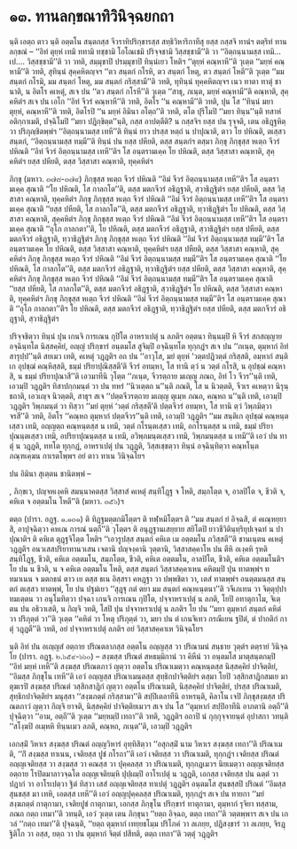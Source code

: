 <h1>๑๓. ทานลกฺขณาทิวินิจฺฉยกถา</h1>
<p>   นฺติ เอตฺถ ตาว นฺติ อตฺตโน สนฺตกสฺส จีวราทิปริกฺขารสฺส สทฺธิวิหาริกาทีสุ ยสฺส กสฺสจิ ทานํฯ ตตฺริทํ ทานลกฺขณํ – ‘‘อิทํ ตุยฺหํ เทมิ ททามิ ทชฺชามิ โอโณเชมิ ปริจฺจชามิ วิสฺสชฺชามี’’ติ วา ‘‘อิตฺถนฺนามสฺส เทมิ…เป.… วิสฺสชฺชามี’’ติ วา วทติ, สมฺมุขาปิ ปรมฺมุขาปิ ทินฺนํเยว โหติฯ ‘‘ตุยฺหํ คณฺหาหี’’ติ วุเตฺต ‘‘มยฺหํ คณฺหามี’’ติ วทติ, สุทินฺนํ สุคฺคหิตญฺจฯ ‘‘ตว สนฺตกํ กโรหิ, ตว สนฺตกํ โหตุ, ตว สนฺตกํ โหตี’’ติ วุเตฺต ‘‘มม สนฺตกํ กโรมิ, มม สนฺตกํ โหตุ, มม สนฺตกํ กริสฺสามี’’ติ วทติ, ทุทินฺนํ ทุคฺคหิตญฺจฯ เนว ทาตา ทาตุํ ชานาติ, น อิตโร คเหตุํ, สเจ ปน ‘‘ตว สนฺตกํ กโรหี’’ติ วุเตฺต ‘‘สาธุ, ภเนฺต, มยฺหํ คณฺหามี’’ติ คณฺหาติ, สุคฺคหิตํฯ สเจ ปน เอโก ‘‘อิทํ จีวรํ คณฺหาหี’’ติ วทติ, อิตโร ‘‘น คณฺหามี’’ติ วทติ, ปุน โส ‘‘ทินฺนํ มยา ตุยฺหํ, คณฺหาหี’’ติ วทติ, อิตโรปิ ‘‘น มยฺหํ อิมินา อโตฺถ’’ติ วทติ, ตโต ปุริโมปิ ‘‘มยา ทินฺน’’นฺติ ทสาหํ อติกฺกาเมติ, ปจฺฉิโมปิ ‘‘มยา ปฎิกฺขิตฺต’’นฺติ, กสฺส อาปตฺตีติ? น กสฺสจิฯ ยสฺส ปน รุจฺจติ, เตน อธิฎฺฐหิตฺวา ปริภุญฺชิตพฺพํฯ ‘‘อิตฺถนฺนามสฺส เทหี’’ติ ทินฺนํ ยาว ปรสฺส หตฺถํ น ปาปุณาติ, ตาว โย ปหิณติ, ตเสฺสว สนฺตกํ, ‘‘อิตฺถนฺนามสฺส ทมฺมี’’ติ ทินฺนํ ปน ยสฺส ปหียติ, ตสฺส สนฺตกํฯ ตสฺมา ภิกฺขุ ภิกฺขุสฺส หเตฺถ จีวรํ ปหิณติ ‘‘อิทํ  จีวรํ อิตฺถนฺนามสฺส เทหี’’ติฯ โส อนฺตรามเคฺค โย ปหิณติ, ตสฺส วิสฺสาสา คณฺหาติ, สุคฺคหิตํฯ ยสฺส ปหียติ, ตสฺส วิสฺสาสา คณฺหาติ, ทุคฺคหิตํฯ</p>


<p>ภิกฺขุ (มหาว. ๓๗๘-๓๗๙) ภิกฺขุสฺส หเตฺถ จีวรํ ปหิณติ ‘‘อิมํ จีวรํ อิตฺถนฺนามสฺส เทหี’’ติฯ โส อนฺตรามเคฺค สุณาติ ‘‘โย ปหิณติ, โส กาลกโต’’ติ, ตสฺส มตกจีวรํ อธิฎฺฐาติ, สฺวาธิฎฺฐิตํฯ ยสฺส ปหียติ, ตสฺส วิสฺสาสา คณฺหาติ, ทุคฺคหิตํฯ ภิกฺขุ ภิกฺขุสฺส หเตฺถ จีวรํ ปหิณติ ‘‘อิมํ จีวรํ อิตฺถนฺนามสฺส เทหี’’ติฯ โส อนฺตรามเคฺค สุณาติ ‘‘ยสฺส ปหียติ, โส กาลกโต’’ติ, ตสฺส มตกจีวรํ อธิฎฺฐาติ, ทฺวาธิฎฺฐิตํฯ โย ปหิณติ, ตสฺส วิสฺสาสา คณฺหาติ, สุคฺคหิตํฯ ภิกฺขุ ภิกฺขุสฺส หเตฺถ จีวรํ ปหิณติ ‘‘อิมํ จีวรํ อิตฺถนฺนามสฺส เทหี’’ติฯ โส อนฺตรามเคฺค สุณาติ ‘‘อุโภ กาลกตา’’ติ, โย ปหิณติ, ตสฺส มตกจีวรํ อธิฎฺฐาติ, สฺวาธิฎฺฐิตํฯ ยสฺส ปหียติ, ตสฺส มตกจีวรํ อธิฎฺฐาติ, ทฺวาธิฎฺฐิตํฯ ภิกฺขุ ภิกฺขุสฺส หเตฺถ จีวรํ ปหิณติ ‘‘อิมํ จีวรํ อิตฺถนฺนามสฺส ทมฺมี’’ติฯ โส อนฺตรามเคฺค โย ปหิณติ, ตสฺส วิสฺสาสา คณฺหาติ, ทุคฺคหิตํฯ ยสฺส ปหียติ, ตสฺส วิสฺสาสา คณฺหาติ, สุคฺคหิตํฯ ภิกฺขุ ภิกฺขุสฺส หเตฺถ จีวรํ ปหิณติ ‘‘อิมํ จีวรํ อิตฺถนฺนามสฺส ทมฺมี’’ติฯ โส อนฺตรามเคฺค สุณาติ ‘‘โย ปหิณติ, โส กาลกโต’’ติ, ตสฺส  มตกจีวรํ อธิฎฺฐาติ, ทฺวาธิฎฺฐิตํฯ ยสฺส ปหียติ, ตสฺส วิสฺสาสา คณฺหาติ, สุคฺคหิตํฯ ภิกฺขุ ภิกฺขุสฺส หเตฺถ จีวรํ ปหิณติ ‘‘อิมํ จีวรํ อิตฺถนฺนามสฺส ทมฺมี’’ติฯ โส อนฺตรามเคฺค สุณาติ ‘‘ยสฺส ปหียติ, โส กาลกโต’’ติ, ตสฺส มตกจีวรํ อธิฎฺฐาติ, สฺวาธิฎฺฐิตํฯ โย ปหิณติ, ตสฺส วิสฺสาสา คณฺหาติ, ทุคฺคหิตํฯ ภิกฺขุ ภิกฺขุสฺส หเตฺถ จีวรํ ปหิณติ ‘‘อิมํ จีวรํ อิตฺถนฺนามสฺส ทมฺมี’’ติฯ โส อนฺตรามเคฺค สุณาติ ‘‘อุโภ กาลกตา’’ติฯ โย ปหิณติ, ตสฺส มตกจีวรํ อธิฎฺฐาติ, ทฺวาธิฎฺฐิตํฯ ยสฺส ปหียติ, ตสฺส มตกจีวรํ อธิฎฺฐาติ, สฺวาธิฎฺฐิตํฯ</p>


<p>ปริจฺจชิตฺวา ทินฺนํ ปุน เกนจิ การเณน กุปิโต อาหราเปตุํ น ลภติฯ อตฺตนา ทินฺนมฺปิ หิ จีวรํ สกสญฺญาย อจฺฉินฺทโต นิสฺสคฺคิยํ, อญฺญํ ปริกฺขารํ อนฺตมโส สูจิมฺปิ อจฺฉินฺทโต ทุกฺกฎํฯ สเจ ปน ‘‘ภเนฺต, ตุมฺหากํ  อิทํ สารุปฺป’’นฺติ สยเมว เทติ, คเหตุํ วฎฺฎติฯ อถ ปน ‘‘อาวุโส, มยํ ตุยฺหํ ‘วตฺตปฎิวตฺตํ กริสฺสติ, อมฺหากํ สนฺติเก อุปชฺฌํ คณฺหิสฺสติ, ธมฺมํ ปริยาปุณิสฺสตี’ติ จีวรํ อทมฺหา, โส ทานิ ตฺวํ น วตฺตํ กโรสิ, น อุปชฺฌํ คณฺหาสิ, น ธมฺมํ ปริยาปุณาสี’’ติ เอวมาทีนิ วุโตฺต ‘‘ภเนฺต, จีวรตฺถาย มเญฺญ ภณถ, อิทํ โว จีวร’’นฺติ เทติ, เอวมฺปิ วฎฺฎติฯ ทิสาปกฺกมนฺตํ วา ปน ทหรํ ‘‘นิวเตฺตถ น’’นฺติ ภณติ, โส น นิวตฺตติ, จีวเร คเหตฺวา นิรุนฺธถาติ, เอวเญฺจ นิวตฺตติ, สาธุฯ สเจ ‘‘ปตฺตจีวรตฺถาย มเญฺญ ตุเมฺห ภณถ, คณฺหถ น’’นฺติ เทติ, เอวมฺปิ วฎฺฎติฯ วิพฺภมนฺตํ วา ทิสฺวา ‘‘มยํ ตุยฺหํ ‘วตฺตํ กริสฺสตี’ติ ปตฺตจีวรํ อทมฺหา, โส ทานิ ตฺวํ วิพฺภมิตฺวา จรสี’’ติ วทติ, อิตโร ‘‘คณฺหถ ตุมฺหากํ ปตฺตจีวร’’นฺติ เทติ, เอวมฺปิ วฎฺฎติฯ ‘‘มม สนฺติเก อุปชฺฌํ คณฺหนฺตเสฺสว เทมิ, อญฺญตฺถ คณฺหนฺตสฺส น เทมิ, วตฺตํ กโรนฺตเสฺสว เทมิ, อกโรนฺตสฺส น เทมิ, ธมฺมํ ปริยาปุณนฺตเสฺสว เทมิ, อปริยาปุณนฺตสฺส น เทมิ, อวิพฺภมนฺตเสฺสว เทมิ, วิพฺภมนฺตสฺส น เทมี’’ติ เอวํ ปน ทาตุํ น วฎฺฎติ, ททโต ทุกฺกฎํ, อาหราเปตุํ ปน วฎฺฎติ, วิสฺสเชฺชตฺวา ทินฺนํ อจฺฉินฺทิตฺวา คณฺหโนฺต ภณฺฑเคฺฆน กาเรตโพฺพฯ อยํ ตาว ทาเน วินิจฺฉโยฯ</p>


<p>  ปน อิมินา สุเตฺตน ชานิตพฺพํ –</p>

, ภิกฺขเว, ปญฺจหเงฺคหิ สมนฺนาคตสฺส วิสฺสาสํ คเหตุํ สนฺทิโฎฺฐ จ โหติ, สมฺภโตฺต จ, อาลปิโต จ, ชีวติ จ, คหิเต จ อตฺตมโน โหตี’’ติ (มหาว. ๓๕๖)ฯ</p>


<p>ตตฺถ (ปารา. อฎฺฐ. ๑.๑๓๑) ติ ทิฎฺฐมตฺตกมิโตฺตฯ ติ ทฬฺหมิโตฺตฯ ติ ‘‘มม สนฺตกํ ยํ อิจฺฉสิ, ตํ คเณฺหยฺยาสิ, อาปุจฺฉิตฺวา คหเณ การณํ นตฺถี’’ติ วุโตฺตฯ ติ อนุฎฺฐานเสยฺยาย สยิโตปิ ยาวชีวิตินฺทฺริยุปเจฺฉทํ น ปาปุณาติฯ ติ คหิเต ตุฎฺฐจิโตฺต โหติฯ ‘‘เอวรูปสฺส สนฺตกํ คหิเต เม อตฺตมโน ภวิสฺสตี’’ติ ชานเนฺตน คเหตุํ วฎฺฎติฯ อนวเสสปริยาทานวเสน เจตานิ ปญฺจงฺคานิ วุตฺตานิ, วิสฺสาสคฺคาโห ปน ตีหิ อเงฺคหิ รุหติ สนฺทิโฎฺฐ, ชีวติ, คหิเต อตฺตมโน, สมฺภโตฺต, ชีวติ, คหิเต อตฺตมโน, อาลปิโต, ชีวติ, คหิเต อตฺตมโนติฯ โย ปน น ชีวติ, น จ  คหิเต อตฺตมโน โหติ, ตสฺส สนฺตกํ วิสฺสาสคฺคาเหน คหิตมฺปิ ปุน ทาตพฺพํฯ ททมาเนน จ มตกธนํ ตาว เย ตสฺส ธเน อิสฺสรา คหฎฺฐา วา ปพฺพชิตา วา, เตสํ ทาตพฺพํฯ อนตฺตมนสฺส สนฺตกํ ตเสฺสว ทาตพฺพํ, โย ปน ปฐมํเยว ‘‘สุฎฺฐุ กตํ ตยา มม สนฺตกํ คณฺหเนฺตนา’’ติ วจีเภเทน วา จิตฺตุปฺปาทมเตฺตน วา อนุโมทิตฺวา ปจฺฉา เกนจิ การเณน กุปิโต, ปจฺจาหราเปตุํ น ลภติ, โยปิ อทาตุกาโม, จิเตฺตน ปน อธิวาเสติ, น กิญฺจิ วทติ, โสปิ ปุน ปจฺจาหราเปตุํ น ลภติฯ โย ปน ‘‘มยา ตุมฺหากํ สนฺตกํ คหิตํ วา ปริภุตฺตํ วา’’ติ วุเตฺต ‘‘คหิตํ วา โหตุ ปริภุตฺตํ วา, มยา ปน ตํ เกนจิเทว กรณีเยน ฐปิตํ, ตํ ปากติกํ กาตุํ วฎฺฎตี’’ติ วทติ, อยํ ปจฺจาหราเปตุํ ลภติฯ อยํ วิสฺสาสคฺคาเห วินิจฺฉโยฯ</p>


<p> นฺติ อิทํ ปน อเญฺญสํ อตฺถาย ปริณตลาภสฺส อตฺตโน อญฺญสฺส วา ปริณามนํ สนฺธาย วุตฺตํฯ ตตฺรายํ วินิจฺฉโย (ปารา. อฎฺฐ. ๒.๖๕๙-๖๖๐) – สงฺฆสฺส ปริณตํ สหธมฺมิกานํ วา คิหีนํ วา อนฺตมโส มาตุสนฺตกมฺปิ ‘‘อิทํ มยฺหํ เทหี’’ติ สงฺฆสฺส ปริณตภาวํ ญตฺวา อตฺตโน ปริณาเมตฺวา คณฺหนฺตสฺส นิสฺสคฺคิยํ ปาจิตฺติยํ, ‘‘อิมสฺส ภิกฺขุโน เทหี’’ติ เอวํ อญฺญสฺส ปริณาเมนฺตสฺส สุทฺธิกปาจิตฺติยํฯ ตสฺมา โยปิ วสฺสิกสาฎิกสมเย มาตุฆเรปิ สงฺฆสฺส ปริณตํ วสฺสิกสาฎิกํ ญตฺวา อตฺตโน ปริณาเมติ, นิสฺสคฺคิยํ ปาจิตฺติยํ, ปรสฺส ปริณาเมติ, สุทฺธิกปาจิตฺติยํฯ มนุสฺสา ‘‘สงฺฆภตฺตํ กริสฺสามา’’ติ สปฺปิเตลาทีนิ อาหรนฺติ, คิลาโน เจปิ ภิกฺขุสงฺฆสฺส ปริณตภาวํ ญตฺวา กิญฺจิ ยาจติ, นิสฺสคฺคิยํ ปาจิตฺติยเมวฯ สเจ ปน โส ‘‘ตุมฺหากํ สปฺปิอาทีนิ  อาภตานิ อตฺถี’’ติ ปุจฺฉิตฺวา ‘‘อาม, อตฺถี’’ติ วุเตฺต ‘‘มยฺหมฺปิ เทถา’’ติ วทติ, วฎฺฎติฯ อถาปิ นํ กุกฺกุจฺจายนฺตํ อุปาสกา วทนฺติ ‘‘สโงฺฆปิ อเมฺหหิ ทินฺนเมว ลภติ, คณฺหถ, ภเนฺต’’ติ, เอวมฺปิ วฎฺฎติฯ</p>


<p>เอกสฺมิํ วิหาเร สงฺฆสฺส ปริณตํ อญฺญวิหารํ อุทฺทิสิตฺวา ‘‘อสุกสฺมิํ นาม วิหาเร สงฺฆสฺส เทถา’’ติ ปริณาเมติ, ‘‘กิํ สงฺฆสฺส ทาเนน, เจติยสฺส ปูชํ กโรถา’’ติ เอวํ เจติยสฺส วา ปริณาเมติ, ทุกฺกฎํฯ เจติยสฺส ปริณตํ อญฺญเจติยสฺส วา สงฺฆสฺส วา คณสฺส วา ปุคฺคลสฺส วา ปริณาเมติ, ทุกฺกฎเมวฯ นิยเมตฺวา อญฺญเจติยสฺส อตฺถาย  โรปิตมาลาวจฺฉโต อญฺญเจติยมฺหิ ปุปฺผมฺปิ อาโรเปตุํ น วฎฺฎติ, เอกสฺส เจติยสฺส ปน ฉตฺตํ วา ปฎากํ วา อาโรเปตฺวา ฐิตํ ทิสฺวา เสสํ อญฺญเจติยสฺส ทาเปตุํ วฎฺฎติฯ อนฺตมโส สุนขสฺสปิ ปริณตํ ‘‘อิมสฺส สุนขสฺส มา เทหิ, เอตสฺส เทหี’’ติ เอวํ อญฺญปุคฺคลสฺส ปริณาเมติ, ทุกฺกฎํฯ สเจ ปน ทายกา ‘‘มยํ สงฺฆภตฺตํ กาตุกามา, เจติยปูชํ กาตุกามา, เอกสฺส ภิกฺขุโน ปริกฺขารํ ทาตุกามา, ตุมฺหากํ รุจิยา ทสฺสาม, ภณถ กตฺถ เทมา’’ติ วทนฺติ, เอวํ วุเตฺต เตน ภิกฺขุนา ‘‘ยตฺถ อิจฺฉถ, ตตฺถ เทถา’’ติ วตฺตพฺพาฯ สเจ ปน เกวลํ ‘‘กตฺถ เทมา’’ติ ปุจฺฉนฺติ, ‘‘ยตฺถ ตุมฺหากํ เทยฺยธโมฺม ปริโภคํ วา ลเภยฺย, ปฎิสงฺขารํ วา ลเภยฺย, จิรฎฺฐิติโก วา อสฺส, ยตฺถ วา ปน ตุมฺหากํ จิตฺตํ ปสีทติ, ตตฺถ เทถา’’ติ วตฺตุํ วฎฺฎติฯ</p>

</p>

</p>





